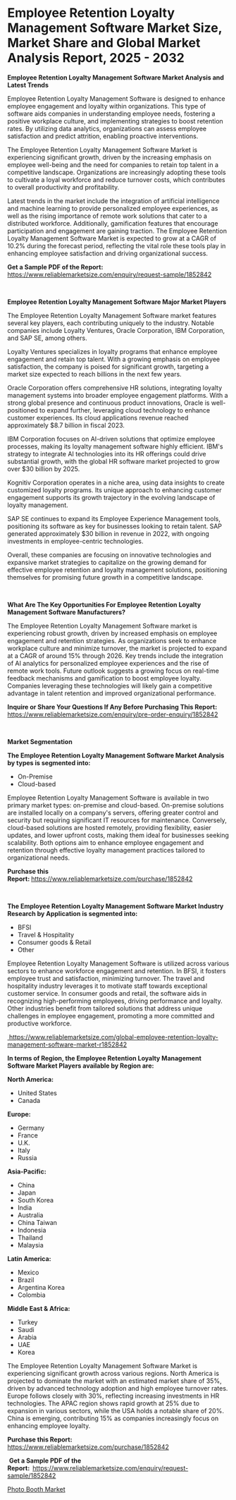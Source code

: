 <p><h1>Employee Retention Loyalty Management Software Market Size, Market Share and Global Market Analysis Report, 2025 - 2032</h1></p><p><strong>Employee Retention Loyalty Management Software Market Analysis and Latest Trends</strong></p>
<p><p>Employee Retention Loyalty Management Software is designed to enhance employee engagement and loyalty within organizations. This type of software aids companies in understanding employee needs, fostering a positive workplace culture, and implementing strategies to boost retention rates. By utilizing data analytics, organizations can assess employee satisfaction and predict attrition, enabling proactive interventions.</p><p>The Employee Retention Loyalty Management Software Market is experiencing significant growth, driven by the increasing emphasis on employee well-being and the need for companies to retain top talent in a competitive landscape. Organizations are increasingly adopting these tools to cultivate a loyal workforce and reduce turnover costs, which contributes to overall productivity and profitability. </p><p>Latest trends in the market include the integration of artificial intelligence and machine learning to provide personalized employee experiences, as well as the rising importance of remote work solutions that cater to a distributed workforce. Additionally, gamification features that encourage participation and engagement are gaining traction. The Employee Retention Loyalty Management Software Market is expected to grow at a CAGR of 10.2% during the forecast period, reflecting the vital role these tools play in enhancing employee satisfaction and driving organizational success.</p></p>
<p><strong>Get a Sample PDF of the Report:&nbsp;</strong> <a href="https://www.reliablemarketsize.com/enquiry/request-sample/1852842?utm_campaign=2952&utm_medium=2&utm_source=Github&utm_content=ia&utm_term=11032025&utm_id=employee-retention-loyalty-management-software">https://www.reliablemarketsize.com/enquiry/request-sample/1852842</a></p>
<p>&nbsp;</p>
<p><strong>Employee Retention Loyalty Management Software Major Market Players</strong></p>
<p><p>The Employee Retention Loyalty Management Software market features several key players, each contributing uniquely to the industry. Notable companies include Loyalty Ventures, Oracle Corporation, IBM Corporation, and SAP SE, among others.</p><p>Loyalty Ventures specializes in loyalty programs that enhance employee engagement and retain top talent. With a growing emphasis on employee satisfaction, the company is poised for significant growth, targeting a market size expected to reach billions in the next few years.</p><p>Oracle Corporation offers comprehensive HR solutions, integrating loyalty management systems into broader employee engagement platforms. With a strong global presence and continuous product innovations, Oracle is well-positioned to expand further, leveraging cloud technology to enhance customer experiences. Its cloud applications revenue reached approximately $8.7 billion in fiscal 2023.</p><p>IBM Corporation focuses on AI-driven solutions that optimize employee processes, making its loyalty management software highly efficient. IBM's strategy to integrate AI technologies into its HR offerings could drive substantial growth, with the global HR software market projected to grow over $30 billion by 2025.</p><p>Kognitiv Corporation operates in a niche area, using data insights to create customized loyalty programs. Its unique approach to enhancing customer engagement supports its growth trajectory in the evolving landscape of loyalty management.</p><p>SAP SE continues to expand its Employee Experience Management tools, positioning its software as key for businesses looking to retain talent. SAP generated approximately $30 billion in revenue in 2022, with ongoing investments in employee-centric technologies.</p><p>Overall, these companies are focusing on innovative technologies and expansive market strategies to capitalize on the growing demand for effective employee retention and loyalty management solutions, positioning themselves for promising future growth in a competitive landscape.</p></p>
<p>&nbsp;</p>
<p><strong>What Are The Key Opportunities For Employee Retention Loyalty Management Software Manufacturers?</strong></p>
<p><p>The Employee Retention Loyalty Management Software market is experiencing robust growth, driven by increased emphasis on employee engagement and retention strategies. As organizations seek to enhance workplace culture and minimize turnover, the market is projected to expand at a CAGR of around 15% through 2026. Key trends include the integration of AI analytics for personalized employee experiences and the rise of remote work tools. Future outlook suggests a growing focus on real-time feedback mechanisms and gamification to boost employee loyalty. Companies leveraging these technologies will likely gain a competitive advantage in talent retention and improved organizational performance.</p></p>
<p><strong>Inquire or Share Your Questions If Any Before Purchasing This Report:</strong> <a href="https://www.reliablemarketsize.com/enquiry/pre-order-enquiry/1852842?utm_campaign=2952&utm_medium=2&utm_source=Github&utm_content=ia&utm_term=11032025&utm_id=employee-retention-loyalty-management-software">https://www.reliablemarketsize.com/enquiry/pre-order-enquiry/1852842</a></p>
<p>&nbsp;</p>
<p><strong>Market Segmentation</strong></p>
<p><strong>The Employee Retention Loyalty Management Software Market Analysis by types is segmented into:</strong></p>
<p><ul><li>On-Premise</li><li>Cloud-based</li></ul></p>
<p><p>Employee Retention Loyalty Management Software is available in two primary market types: on-premise and cloud-based. On-premise solutions are installed locally on a company's servers, offering greater control and security but requiring significant IT resources for maintenance. Conversely, cloud-based solutions are hosted remotely, providing flexibility, easier updates, and lower upfront costs, making them ideal for businesses seeking scalability. Both options aim to enhance employee engagement and retention through effective loyalty management practices tailored to organizational needs.</p></p>
<p><strong>Purchase this Report:&nbsp;</strong><a href="https://www.reliablemarketsize.com/purchase/1852842?utm_campaign=2952&utm_medium=2&utm_source=Github&utm_content=ia&utm_term=11032025&utm_id=employee-retention-loyalty-management-software">https://www.reliablemarketsize.com/purchase/1852842</a></p>
<p>&nbsp;</p>
<p><strong>The Employee Retention Loyalty Management Software Market Industry Research by Application is segmented into:</strong></p>
<p><ul><li>BFSI</li><li>Travel & Hospitality</li><li>Consumer goods & Retail</li><li>Other</li></ul></p>
<p><p>Employee Retention Loyalty Management Software is utilized across various sectors to enhance workforce engagement and retention. In BFSI, it fosters employee trust and satisfaction, minimizing turnover. The travel and hospitality industry leverages it to motivate staff towards exceptional customer service. In consumer goods and retail, the software aids in recognizing high-performing employees, driving performance and loyalty. Other industries benefit from tailored solutions that address unique challenges in employee engagement, promoting a more committed and productive workforce.</p></p>
<p><a href="https://www.reliablemarketsize.com/global-employee-retention-loyalty-management-software-market-r1852842?utm_campaign=2952&utm_medium=2&utm_source=Github&utm_content=ia&utm_term=11032025&utm_id=employee-retention-loyalty-management-software">&nbsp;https://www.reliablemarketsize.com/global-employee-retention-loyalty-management-software-market-r1852842</a></p>
<p><strong>In terms of Region, the Employee Retention Loyalty Management Software Market Players available by Region are:</strong></p>
<p>
    <p> <strong> North America: </strong>
        <ul>
            <li>United States</li>
            <li>Canada</li>
        </ul>
        </p> 
    <p> <strong> Europe: </strong>
        <ul>
            <li>Germany</li>
            <li>France</li>
            <li>U.K.</li>
            <li>Italy</li>
            <li>Russia</li>
        </ul>
        </p> 
    <p> <strong> Asia-Pacific: </strong>
        <ul>
            <li>China</li>
            <li>Japan</li>
            <li>South Korea</li>
            <li>India</li>
            <li>Australia</li>
            <li>China Taiwan</li>
            <li>Indonesia</li>
            <li>Thailand</li>
            <li>Malaysia</li>
        </ul>
        </p> 
    <p> <strong> Latin America: </strong>
        <ul>
            <li>Mexico</li>
            <li>Brazil</li>
            <li>Argentina Korea</li>
            <li>Colombia</li>
        </ul>
        </p> 
    <p> <strong> Middle East & Africa: </strong>
        <ul>
            <li>Turkey</li>
            <li>Saudi</li>
            <li>Arabia</li>
            <li>UAE</li>
            <li>Korea</li>
        </ul>
    </p>
    </p>
<p><p>The Employee Retention Loyalty Management Software Market is experiencing significant growth across various regions. North America is projected to dominate the market with an estimated market share of 35%, driven by advanced technology adoption and high employee turnover rates. Europe follows closely with 30%, reflecting increasing investments in HR technologies. The APAC region shows rapid growth at 25% due to expansion in various sectors, while the USA holds a notable share of 20%. China is emerging, contributing 15% as companies increasingly focus on enhancing employee loyalty.</p></p>
<p><strong>Purchase this Report: </strong><a href="https://www.reliablemarketsize.com/purchase/1852842?utm_campaign=2952&utm_medium=2&utm_source=Github&utm_content=ia&utm_term=11032025&utm_id=employee-retention-loyalty-management-software">https://www.reliablemarketsize.com/purchase/1852842</a></p>
<p>&nbsp;<strong>Get a Sample PDF of the Report:&nbsp;&nbsp;</strong><a href="https://www.reliablemarketsize.com/enquiry/request-sample/1852842?utm_campaign=2952&utm_medium=2&utm_source=Github&utm_content=ia&utm_term=11032025&utm_id=employee-retention-loyalty-management-software">https://www.reliablemarketsize.com/enquiry/request-sample/1852842</a></p>
<p><strong></strong></p>
<p><p><a href="https://github.com/xanaanenkaly/Market-Research-Report-List-1/blob/main/photo-booth-market.md?utm_campaign=2952&utm_medium=2&utm_source=Github&utm_content=ia&utm_term=11032025&utm_id=employee-retention-loyalty-management-software">Photo Booth Market</a></p></p>